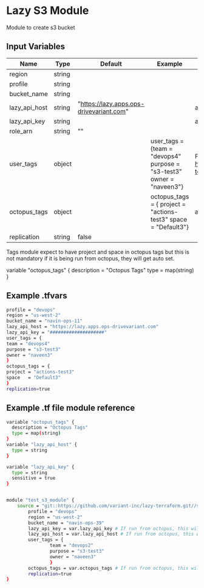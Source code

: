 # Lazy S3 Module

Module to create s3 bucket

## Input Variables

 | Name                         | Type          | Default             | Example           |    Notes           |
 | ---------------------------- | ------------- | ------------------- | ----------------- | -----------------  |
 | region                       | string        |                     |                   |                    |
 | profile                      | string        |                     |                   |                    |
 | bucket_name                  | string        |                     |                   |                    |
 | lazy_api_host                | string        | "https://lazy.apps.ops-drivevariant.com"  |                    | auto set at octopus|
 | lazy_api_key                 | string        |                     |                   |auto set at octopus |
 | role_arn                     | string        |      ""             |                   |                    |
 | user_tags                    | object        |                     |user_tags = {team = "devops4" purpose = "s3-test3" owner = "naveen3"}| For `user_tags`, refer <https://github.com/variant-inc/lazy-terraform/tree/master/submodules/tags>   |
 | octopus_tags                 | object        |                     | octopus_tags = { project = "actions-test3" space = "Default3"}| auto set at octopus|
 | replication                  | string        |  false              |                   |                    |

Tags module expect to have project and space in octopus tags but this is not mandatory if it is being run from octopus, they will get auto set.

variable "octopus_tags" {
  description = "Octopus Tags"
  type = map(string)
}

## Example .tfvars

```bash
profile = "devops"
region = "us-west-2"
bucket_name = "navin-ops-11"
lazy_api_host = "https://lazy.apps.ops-drivevariant.com"
lazy_api_key = "####################"
user_tags = {
team = "devops4"
purpose = "s3-test3"
owner = "naveen3"
}
octopus_tags = {
project = "actions-test3"
space   = "Default3"
}
replication=true
```

## Example .tf file module reference

```bash
variable "octopus_tags" {
  description = "Octopus Tags"
  type = map(string)
}
variable "lazy_api_host" {
  type = string
}

variable "lazy_api_key" {
  type = string
  sensitive = true
}


module "test_s3_module" {
    source = "git::https://github.com/variant-inc/lazy-terraform.git//s3?ref=v1"
        profile = "devops"
        region = "us-west-2"
        bucket_name = "navin-ops-39"
        lazy_api_key = var.lazy_api_key # If run from octopus, this will be auto set
        lazy_api_host = var.lazy_api_host # If run from octopus, this will be auto set
        user_tags = {
                team = "devops2"
                purpose = "s3-test3"
                owner = "naveen3"
                }
        octopus_tags = var.octopus_tags # If run from octopus, this will be auto set
        replication=true
}
```

